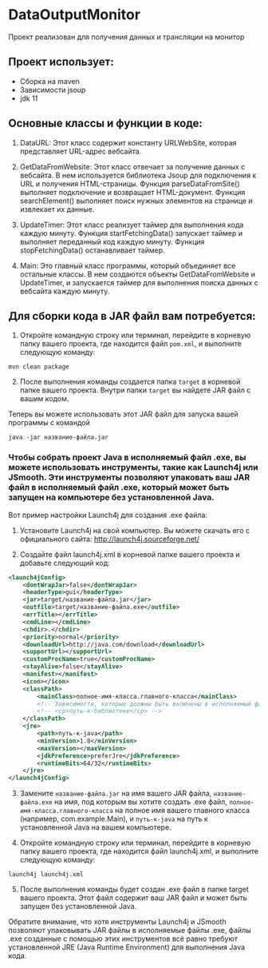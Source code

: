 # DataOutputMonitor
Проект реализован для получения данных и трансляции на монитор
## Проект использует:
- Сборка на maven
- Зависимости jsoup
- jdk 11

## Основные классы и функции в коде:

1. DataURL: Этот класс содержит константу URLWebSite, которая представляет URL-адрес вебсайта.

2. GetDataFromWebsite: Этот класс отвечает за получение данных с вебсайта. В нем используется библиотека Jsoup для подключения к URL и получения HTML-страницы. Функция parseDataFromSite() выполняет подключение и возвращает HTML-документ. Функция searchElement() выполняет поиск нужных элементов на странице и извлекает их данные.

3. UpdateTimer: Этот класс реализует таймер для выполнения кода каждую минуту. Функция startFetchingData() запускает таймер и выполняет переданный код каждую минуту. Функция stopFetchingData() останавливает таймер.

4. Main: Это главный класс программы, который объединяет все остальные классы. В нем создаются объекты GetDataFromWebsite и UpdateTimer, и запускается таймер для выполнения поиска данных с вебсайта каждую минуту.

## Для сборки кода в JAR файл вам потребуется:
1. Откройте командную строку или терминал, перейдите в корневую папку вашего проекта, где находится файл `pom.xml`, и выполните следующую команду:
```
mvn clean package
```
2. После выполнения команды создается папка `target` в корневой папке вашего проекта.
   Внутри папки `target` вы найдете JAR файл с вашим кодом.

Теперь вы можете использовать этот JAR файл для запуска вашей программы с командой
```
java -jar название-файла.jar
```

### Чтобы собрать проект Java в исполняемый файл .exe, вы можете использовать инструменты, такие как Launch4j или JSmooth. Эти инструменты позволяют упаковать ваш JAR файл в исполняемый файл .exe, который может быть запущен на компьютере без установленной Java.

Вот пример настройки Launch4j для создания .exe файла:

1. Установите Launch4j на свой компьютер. Вы можете скачать его с официального сайта: http://launch4j.sourceforge.net/

2. Создайте файл launch4j.xml в корневой папке вашего проекта и добавьте следующий код:

```xml
<launch4jConfig>
    <dontWrapJar>false</dontWrapJar>
    <headerType>gui</headerType>
    <jar>target/название-файла.jar</jar>
    <outfile>target/название-файла.exe</outfile>
    <errTitle></errTitle>
    <cmdLine></cmdLine>
    <chdir>.</chdir>
    <priority>normal</priority>
    <downloadUrl>http://java.com/download</downloadUrl>
    <supportUrl></supportUrl>
    <customProcName>true</customProcName>
    <stayAlive>false</stayAlive>
    <manifest></manifest>
    <icon></icon>
    <classPath>
        <mainClass>полное-имя-класса.главного-класса</mainClass>
        <!-- Зависимости, которые должны быть включены в исполняемый файл -->
        <!-- <cp>путь-к-библиотеке</cp> -->
    </classPath>
    <jre>
        <path>путь-к-java</path>
        <minVersion>1.8</minVersion>
        <maxVersion></maxVersion>
        <jdkPreference>preferJre</jdkPreference>
        <runtimeBits>64/32</runtimeBits>
    </jre>
</launch4jConfig>
```

3. Замените `название-файла.jar` на имя вашего JAR файла, `название-файла.exe` на имя, под которым вы хотите создать .exe файл, `полное-имя-класса.главного-класса` на полное имя вашего главного класса (например, com.example.Main), и `путь-к-java` на путь к установленной Java на вашем компьютере.

4. Откройте командную строку или терминал, перейдите в корневую папку вашего проекта, где находится файл launch4j.xml, и выполните следующую команду:

```
launch4j launch4j.xml
```

5. После выполнения команды будет создан .exe файл в папке target вашего проекта. Этот файл содержит ваш JAR файл и может быть запущен без установленной Java.

Обратите внимание, что хотя инструменты Launch4j и JSmooth позволяют упаковывать JAR файлы в исполняемые файлы .exe, файлы .exe созданные с помощью этих инструментов всё равно требуют установленной JRE (Java Runtime Environment) для выполнения Java кода.